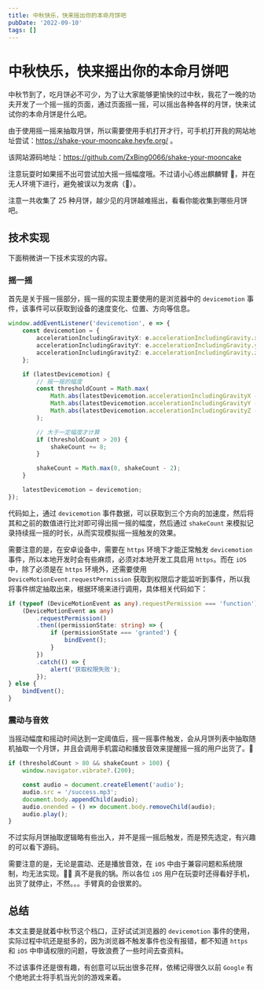 ```yaml
---
title: 中秋快乐，快来摇出你的本命月饼吧
pubDate: '2022-09-10'
tags: []
---
```


# 中秋快乐，快来摇出你的本命月饼吧

中秋节到了，吃月饼必不可少，为了让大家能够更愉快的过中秋，我花了一晚的功夫开发了一个摇一摇的页面，通过页面摇一摇，可以摇出各种各样的月饼，快来试试你的本命月饼是什么吧。

由于使用摇一摇来抽取月饼，所以需要使用手机打开才行，可手机打开我的网站地址尝试：https://shake-your-mooncake.heyfe.org/ 。

该网站源码地址：https://github.com/ZxBing0066/shake-your-mooncake

注意玩耍时如果摇不出可尝试加大摇一摇幅度哦。不过请小心练出麒麟臂 💪，并在无人环境下进行，避免被误以为发病（🐶）。

注意一共收集了 25 种月饼，越少见的月饼越难摇出，看看你能收集到哪些月饼吧。

## 技术实现

下面稍微讲一下技术实现的内容。

### 摇一摇

首先是关于摇一摇部分，摇一摇的实现主要使用的是浏览器中的 `devicemotion` 事件，该事件可以获取到设备的速度变化、位置、方向等信息。

```ts
window.addEventListener('devicemotion', e => {
    const devicemotion = {
        accelerationIncludingGravityX: e.accelerationIncludingGravity.x!,
        accelerationIncludingGravityY: e.accelerationIncludingGravity.y!,
        accelerationIncludingGravityZ: e.accelerationIncludingGravity.z!
    };

    if (latestDevicemotion) {
        // 摇一摇的幅度
        const thresholdCount = Math.max(
            Math.abs(latestDevicemotion.accelerationIncludingGravityX - devicemotion.accelerationIncludingGravityX),
            Math.abs(latestDevicemotion.accelerationIncludingGravityY - devicemotion.accelerationIncludingGravityY),
            Math.abs(latestDevicemotion.accelerationIncludingGravityZ - devicemotion.accelerationIncludingGravityZ)
        );

        // 大于一定幅度才计算
        if (thresholdCount > 20) {
            shakeCount += 8;
        }

        shakeCount = Math.max(0, shakeCount - 2);
    }

    latestDevicemotion = devicemotion;
});
```

代码如上，通过 `devicemotion` 事件数据，可以获取到三个方向的加速度，然后将其和之前的数值进行比对即可得出摇一摇的幅度，然后通过 `shakeCount` 来模拟记录持续摇一摇的时长，从而实现模拟摇一摇触发的效果。

需要注意的是，在安卓设备中，需要在 `https` 环境下才能正常触发 `devicemotion` 事件，所以本地开发时会有些麻烦，必须对本地开发工具启用 `https`。而在 `iOS` 中，除了必须是在 `https` 环境外，还需要使用 `DeviceMotionEvent.requestPermission` 获取到权限后才能监听到事件，所以我将事件绑定抽取出来，根据环境来进行调用，具体相关代码如下：

```ts
if (typeof (DeviceMotionEvent as any).requestPermission === 'function') {
    (DeviceMotionEvent as any)
        .requestPermission()
        .then((permissionState: string) => {
            if (permissionState === 'granted') {
                bindEvent();
            }
        })
        .catch(() => {
            alert('获取权限失败');
        });
} else {
    bindEvent();
}
```

### 震动与音效

当摇动幅度和摇动时间达到一定阈值后，摇一摇事件触发，会从月饼列表中抽取随机抽取一个月饼，并且会调用手机震动和播放音效来提醒摇一摇的用户出货了。🐶

```ts
if (thresholdCount > 80 && shakeCount > 100) {
    window.navigator.vibrate?.(200);

    const audio = document.createElement('audio');
    audio.src = '/success.mp3';
    document.body.appendChild(audio);
    audio.onended = () => document.body.removeChild(audio);
    audio.play();
}
```

不过实际月饼抽取逻辑略有些出入，并不是摇一摇后触发，而是预先选定，有兴趣的可以看下源码。

需要注意的是，无论是震动、还是播放音效，在 `iOS` 中由于兼容问题和系统限制，均无法实现。🤦‍♂️ 真不是我的锅。所以各位 `iOS` 用户在玩耍时还得看好手机，出货了就停止，不然。。。手臂真的会很累的。

## 总结

本文主要是就着中秋节这个档口，正好试试浏览器的 `devicemotion` 事件的使用，实际过程中坑还是挺多的，因为浏览器不触发事件也没有报错，都不知道 `https` 和 `iOS` 中申请权限的问题，导致浪费了一些时间去查资料。

不过该事件还是很有趣，有创意可以玩出很多花样，依稀记得很久以前 `Google` 有个绝地武士将手机当光剑的游戏来着。
